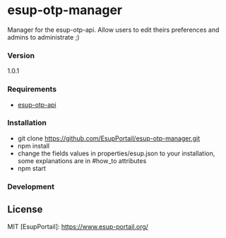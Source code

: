 # esup-otp-manager
Manager for the esup-otp-api. Allow users to edit theirs preferences and admins to administrate ;)

### Version
1.0.1

### Requirements
- [esup-otp-api](https://github.com/EsupPortail/esup-otp-api)

### Installation
- git clone https://github.com/EsupPortail/esup-otp-manager.git
- npm install
- change the fields values in properties/esup.json to your installation, some explanations are in #how_to attributes
- npm start

### Development


License
----

MIT
   [EsupPortail]: <https://www.esup-portail.org/>
